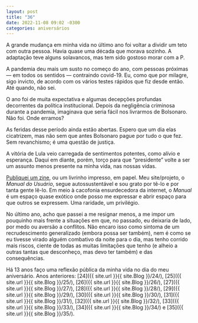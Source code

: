 ```yaml
---
layout: post
title: "36"
date: 2022-11-08 09:02 -0300
categories: aniversários
---
```

A grande mudança em minha vida no último ano foi voltar a dividir um teto com outra pessoa. Havia quase uma década que morava sozinho. A adaptação teve alguns solavancos, mas tem sido gostoso morar com a P.

A pandemia deu mais um susto no começo do ano, com pessoas próximas — em todos os sentidos — contraindo covid-19. Eu, como que por milagre, sigo invicto, de acordo com os vários testes rápidos que fiz desde então. Até quando, não sei.

O ano foi de muita expectativa e algumas decepções profundas decorrentes da política institucional. Depois da negligência criminosa durante a pandemia, imaginava que seria fácil nos livrarmos de Bolsonaro. Não foi. Onde erramos?

As feridas desse período ainda estão abertas. Espero que um dia elas cicatrizem, mas não sem que antes Bolsonaro pague por tudo o que fez. Sem revanchismo; é uma questão de justiça.

A vitória de Lula veio carregada de sentimentos potentes, como alívio e esperança. Daqui em diante, porém, torço para que “presidente” volte a ser um assunto menos presente na minha vida, nas nossas vidas.

[Publiquei um zine](https://manualdousuario.net/zine-outros-jeitos-pensar-tecnologia-intro/), ou um livrinho impresso, em papel. Meu site/projeto, o _Manual do Usuário_, segue autossustentável e sou grato por tê-lo e por tanta gente lê-lo. Em meio à cacofonia ensurdecedora da internet, o _Manual_ é um espaço quase exótico onde posso me expressar e abrir espaço para que outros se expressem. Uma raridade, um privilégio.

No último ano, acho que passei a me resignar menos, a me impor um pouquinho mais frente a situações em que, no passado, eu deixaria de lado, por medo ou aversão a conflitos. Não encaro isso como sintoma de um recrudescimento generalizado (embora possa ser também), nem é como se eu tivesse virado alguém combativo da noite para o dia, mas tenho corrido mais riscos, ciente de todas as muitas limitações que tenho (e alheio a outras tantas que desconheço, mas devo ter também) e das consequências.

Há 13 anos faço uma reflexão pública da minha vida no dia do meu aniversário. Anos anteriores: [24]({{ site.url }}{{ site.Blog }}/24/), [25]({{ site.url }}{{ site.Blog }}/25/), [26]({{ site.url }}{{ site.Blog }}/26/), [27]({{ site.url }}{{ site.Blog }}/27/), [28]({{ site.url }}{{ site.Blog }}/28/), [29]({{ site.url }}{{ site.Blog }}/29/), [30]({{ site.url }}{{ site.Blog }}/30/), [31]({{ site.url }}{{ site.Blog }}/31/), [32]({{ site.url }}{{ site.Blog }}/32/), [33]({{ site.url }}{{ site.Blog }}/33/), [34]({{ site.url }}{{ site.Blog }}/34/) e [35]({{ site.url }}{{ site.Blog }}/35/).